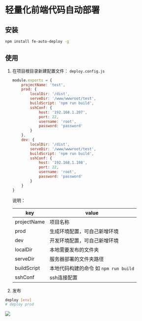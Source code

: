# 轻量化前端代码自动部署

## 安装

```bash
npm install fe-auto-deploy -g
```

## 使用

1. 在项目根目录新建配置文件： `deploy.config.js`

    ```js
    module.exports = {
        projectName: 'test',
        prod: {
            localDir: '/dist',
            serveDir: '/www/wwwroot/test',
            buildScript: 'npm run build',
            sshConf: {
                host: '192.168.1.207',
                port: 22,
                username: 'root',
                password: 'password'
            }
        },
        dev: {
            localDir: '/dist',
            serveDir: '/www/wwwroot/test',
            buildScript: 'npm run build',
            sshConf: {
                host: '192.168.1.108',
                port: 22,
                username: 'root',
                password: 'password'
            }
        }
    }
    ```

    说明：

    |  key   | value  |
    |  ----  | ----  |
    | projectName  | 项目名称 |
    | prod  | 生成环境配置，可自己新增环境 |
    | dev  | 开发环境配置，可自己新增环境 |
    | localDir  | 本地需要发布的文件夹 |
    | serveDir  | 服务器部署的文件夹路径 |
    | buildScript  | 本地代码构建的命令 如 `npm run build` |
    | sshConf  | ssh连接配置 |


2. 发布

```bash
deploy [env]
# deploy prod
```

![](http://cdn.cqhiji.com/pic/20200724173049.jpg)